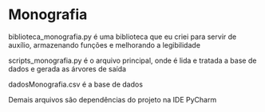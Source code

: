 # Monografia
biblioteca_monografia.py é uma biblioteca que eu criei para servir de auxílio, armazenando funções e melhorando a legibilidade

scripts_monografia.py é o arquivo principal, onde é lida e tratada a base de dados e gerada as árvores de saída

dadosMonografia.csv é a base de dados

Demais arquivos são dependências do projeto na IDE PyCharm
